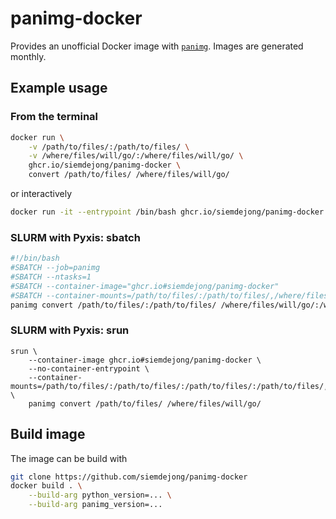 # panimg-docker

Provides an unofficial Docker image with [`panimg`](https://github.com/DIAGNijmegen/rse-panimg).
Images are generated monthly.

## Example usage

### From the terminal

```sh
docker run \
    -v /path/to/files/:/path/to/files/ \
    -v /where/files/will/go/:/where/files/will/go/ \
    ghcr.io/siemdejong/panimg-docker \
    convert /path/to/files/ /where/files/will/go/
```

or interactively

```sh
docker run -it --entrypoint /bin/bash ghcr.io/siemdejong/panimg-docker
```

### SLURM with Pyxis: sbatch
```sh
#!/bin/bash
#SBATCH --job=panimg
#SBATCH --ntasks=1
#SBATCH --container-image="ghcr.io#siemdejong/panimg-docker"
#SBATCH --container-mounts=/path/to/files/:/path/to/files/,/where/files/will/go/:/where/files/will/go/
panimg convert /path/to/files/:/path/to/files/ /where/files/will/go/:/where/files/will/go/
```

### SLURM with Pyxis: srun
```
srun \
    --container-image ghcr.io#siemdejong/panimg-docker \
    --no-container-entrypoint \
    --container-mounts=/path/to/files/:/path/to/files/:/path/to/files/:/path/to/files/,/where/files/will/go/:/where/files/will/go/ \
    panimg convert /path/to/files/ /where/files/will/go/
```

## Build image
The image can be build with
```sh
git clone https://github.com/siemdejong/panimg-docker
docker build . \
    --build-arg python_version=... \
    --build-arg panimg_version=...
```